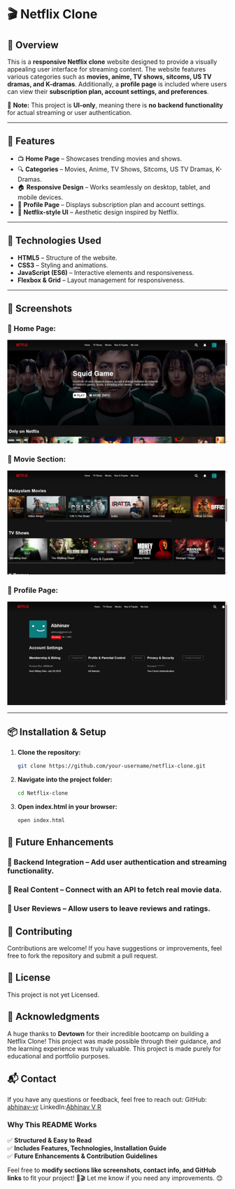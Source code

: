 # 🎬 Netflix Clone

## 🚀 Overview
This is a **responsive Netflix clone** website designed to provide a visually appealing user interface for streaming content. The website features various categories such as **movies, anime, TV shows, sitcoms, US TV dramas, and K-dramas**. Additionally, a **profile page** is included where users can view their **subscription plan, account settings, and preferences**.

🚨 **Note:** This project is **UI-only**, meaning there is **no backend functionality** for actual streaming or user authentication.

---

## 🌟 Features
- 📺 **Home Page** – Showcases trending movies and shows.
- 🔍 **Categories** – Movies, Anime, TV Shows, Sitcoms, US TV Dramas, K-Dramas.
- 🏠 **Responsive Design** – Works seamlessly on desktop, tablet, and mobile devices.
- 👤 **Profile Page** – Displays subscription plan and account settings.
- 🎨 **Netflix-style UI** – Aesthetic design inspired by Netflix.

---

## 🔧 Technologies Used
- **HTML5** – Structure of the website.
- **CSS3** – Styling and animations.
- **JavaScript (ES6)** – Interactive elements and responsiveness.
- **Flexbox & Grid** – Layout management for responsiveness.

---

## 📸 Screenshots

### 🌟 Home Page:
![Home Page](assets/home.jpg)

### 🎥 Movie Section:
![Movies](assets/movies_section.jpg)

### 👤 Profile Page:
![Profile Page](assets/profile_section.jpg)

---

## 📦 Installation & Setup
1. **Clone the repository:**
   ```bash
   git clone https://github.com/your-username/netflix-clone.git
2. **Navigate into the project folder:**
    ```bash
    cd Netflix-clone
3. **Open index.html in your browser:**
   ```bash
   open index.html

## 🚀 Future Enhancements
### 🔗 Backend Integration – Add user authentication and streaming functionality.

### 🎥 Real Content – Connect with an API to fetch real movie data.

### 💬 User Reviews – Allow users to leave reviews and ratings.


## 🤝 Contributing
Contributions are welcome! If you have suggestions or improvements, feel free to fork the repository and submit a pull request.


## 📜 License
This project is not yet Licensed.


## 🙌 Acknowledgments
A huge thanks to **Devtown** for their incredible bootcamp on building a Netflix Clone! This project was made possible through their guidance, and the learning experience was truly valuable. This project is made purely for educational and portfolio purposes.


## 📬 Contact
If you have any questions or feedback, feel free to reach out:
GitHub: [abhinav-vr](github.com/abhinav-vr-45)
LinkedIn:[Abhinav V R](https://www.linkedin.com/in/abhinavvr)


### **Why This README Works**
✅ **Structured & Easy to Read**  
✅ **Includes Features, Technologies, Installation Guide**  
✅ **Future Enhancements & Contribution Guidelines**  

Feel free to **modify sections like screenshots, contact info, and GitHub links** to fit your project! 🚀🎬 Let me know if you need any improvements. 😊
